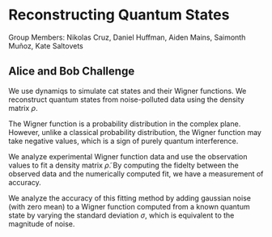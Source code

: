# Reconstructing Quantum States
Group Members: Nikolas Cruz, Daniel Huffman, Aiden Mains, Saimonth Muñoz, Kate Saltovets
## Alice and Bob Challenge
We use dynamiqs to simulate cat states and their Wigner functions. We reconstruct quantum states from noise-polluted data using the density matrix $\rho$. 

The Wigner function is a probability distribution in the complex plane. However, unlike a classical probability distribution, the Wigner function may take negative values, which is a sign of purely quantum interference.

We analyze experimental Wigner function data and use the observation values to fit a density matrix $\tilde{\rho}$. By computing the fidelty between the observed data and the numerically computed fit, we have a measurement of accuracy.

We analyze the accuracy of this fitting method by adding gaussian noise (with zero mean) to a Wigner function computed from a known quantum state by varying the standard deviation $\sigma$, which is equivalent to the magnitude of noise.
